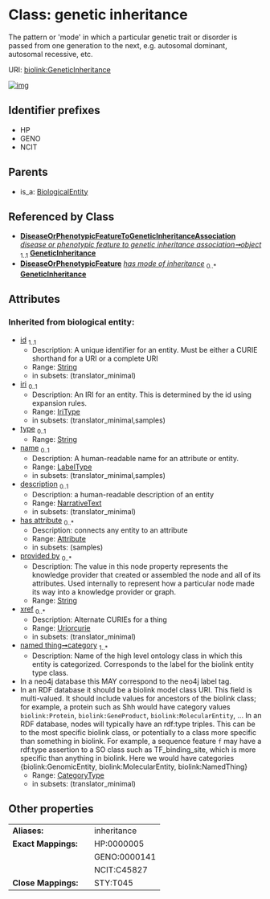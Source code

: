 
# Class: genetic inheritance


The pattern or 'mode' in which a particular genetic trait or disorder is passed from one generation to the next, e.g. autosomal dominant, autosomal recessive, etc.

URI: [biolink:GeneticInheritance](https://w3id.org/biolink/vocab/GeneticInheritance)


[![img](https://yuml.me/diagram/nofunky;dir:TB/class/[OrganismTaxon],[DiseaseOrPhenotypicFeatureToGeneticInheritanceAssociation]-%20object%201..1>[GeneticInheritance&#124;provided_by(i):string%20*;xref(i):uriorcurie%20*;category(i):category_type%20%2B;id(i):string;iri(i):iri_type%20%3F;type(i):string%20%3F;name(i):label_type%20%3F;description(i):narrative_text%20%3F],[BiologicalEntity]^-[GeneticInheritance],[DiseaseOrPhenotypicFeatureToGeneticInheritanceAssociation],[DiseaseOrPhenotypicFeature],[BiologicalEntity],[Attribute])](https://yuml.me/diagram/nofunky;dir:TB/class/[OrganismTaxon],[DiseaseOrPhenotypicFeatureToGeneticInheritanceAssociation]-%20object%201..1>[GeneticInheritance&#124;provided_by(i):string%20*;xref(i):uriorcurie%20*;category(i):category_type%20%2B;id(i):string;iri(i):iri_type%20%3F;type(i):string%20%3F;name(i):label_type%20%3F;description(i):narrative_text%20%3F],[BiologicalEntity]^-[GeneticInheritance],[DiseaseOrPhenotypicFeatureToGeneticInheritanceAssociation],[DiseaseOrPhenotypicFeature],[BiologicalEntity],[Attribute])

## Identifier prefixes

 * HP
 * GENO
 * NCIT

## Parents

 *  is_a: [BiologicalEntity](BiologicalEntity.md)

## Referenced by Class

 *  **[DiseaseOrPhenotypicFeatureToGeneticInheritanceAssociation](DiseaseOrPhenotypicFeatureToGeneticInheritanceAssociation.md)** *[disease or phenotypic feature to genetic inheritance association➞object](disease_or_phenotypic_feature_to_genetic_inheritance_association_object.md)*  <sub>1..1</sub>  **[GeneticInheritance](GeneticInheritance.md)**
 *  **[DiseaseOrPhenotypicFeature](DiseaseOrPhenotypicFeature.md)** *[has mode of inheritance](has_mode_of_inheritance.md)*  <sub>0..\*</sub>  **[GeneticInheritance](GeneticInheritance.md)**

## Attributes


### Inherited from biological entity:

 * [id](id.md)  <sub>1..1</sub>
     * Description: A unique identifier for an entity. Must be either a CURIE shorthand for a URI or a complete URI
     * Range: [String](types/String.md)
     * in subsets: (translator_minimal)
 * [iri](iri.md)  <sub>0..1</sub>
     * Description: An IRI for an entity. This is determined by the id using expansion rules.
     * Range: [IriType](types/IriType.md)
     * in subsets: (translator_minimal,samples)
 * [type](type.md)  <sub>0..1</sub>
     * Range: [String](types/String.md)
 * [name](name.md)  <sub>0..1</sub>
     * Description: A human-readable name for an attribute or entity.
     * Range: [LabelType](types/LabelType.md)
     * in subsets: (translator_minimal,samples)
 * [description](description.md)  <sub>0..1</sub>
     * Description: a human-readable description of an entity
     * Range: [NarrativeText](types/NarrativeText.md)
     * in subsets: (translator_minimal)
 * [has attribute](has_attribute.md)  <sub>0..\*</sub>
     * Description: connects any entity to an attribute
     * Range: [Attribute](Attribute.md)
     * in subsets: (samples)
 * [provided by](provided_by.md)  <sub>0..\*</sub>
     * Description: The value in this node property represents the knowledge provider that created or assembled the node and all of its attributes.  Used internally to represent how a particular node made its way into a knowledge provider or graph.
     * Range: [String](types/String.md)
 * [xref](xref.md)  <sub>0..\*</sub>
     * Description: Alternate CURIEs for a thing
     * Range: [Uriorcurie](types/Uriorcurie.md)
     * in subsets: (translator_minimal)
 * [named thing➞category](named_thing_category.md)  <sub>1..\*</sub>
     * Description: Name of the high level ontology class in which this entity is categorized. Corresponds to the label for the biolink entity type class.
 * In a neo4j database this MAY correspond to the neo4j label tag.
 * In an RDF database it should be a biolink model class URI.
This field is multi-valued. It should include values for ancestors of the biolink class; for example, a protein such as Shh would have category values `biolink:Protein`, `biolink:GeneProduct`, `biolink:MolecularEntity`, ...
In an RDF database, nodes will typically have an rdf:type triples. This can be to the most specific biolink class, or potentially to a class more specific than something in biolink. For example, a sequence feature `f` may have a rdf:type assertion to a SO class such as TF_binding_site, which is more specific than anything in biolink. Here we would have categories {biolink:GenomicEntity, biolink:MolecularEntity, biolink:NamedThing}
     * Range: [CategoryType](types/CategoryType.md)
     * in subsets: (translator_minimal)

## Other properties

|  |  |  |
| --- | --- | --- |
| **Aliases:** | | inheritance |
| **Exact Mappings:** | | HP:0000005 |
|  | | GENO:0000141 |
|  | | NCIT:C45827 |
| **Close Mappings:** | | STY:T045 |

